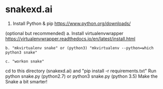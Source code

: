 # snakexd.ai

1. Install Python & pip https://www.python.org/downloads/
 
 
 (optional but recommended)
    a. Install virtualenvwrapper https://virtualenvwrapper.readthedocs.io/en/latest/install.html 
    
    b. "mkvirtualenv snake" or (python3) "mkvirtualenv --python=which python3 snake" 
    
    c. "workon snake"

cd to this directory (snakexd.ai) and "pip install -r requirements.txt"
Run python snake.py (python2.7) or python3 snake.py (python 3.5)
Make the Snake a bit smarter!
